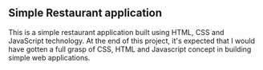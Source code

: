 ## Simple Restaurant application
This is a simple restaurant application built using HTML, CSS and JavaScript technology. At the end of this project, it's expected that I would have gotten a full grasp of CSS, HTML and Javascript concept in building simple web applications.